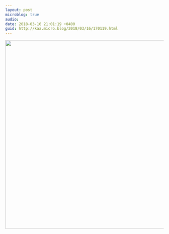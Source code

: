 ```yaml
---
layout: post
microblog: true
audio: 
date: 2018-03-16 21:01:19 +0400
guid: http://kaa.micro.blog/2018/03/16/170119.html
---
```



<img src="https://www.kaa.bz/uploads/2018/84313b52c2.jpg" width="600" height="600" />
